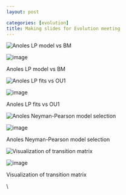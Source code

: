```yaml
---
layout: post

categories: [evolution]
title: Making slides for Evolution meeting
---
```







 








![Anoles LP model vs
BM](http://openwetware.org/images/thumb/4/42/VsBM.png/180px-VsBM.png)

![image](/skins/common/images/magnify-clip.png)

Anoles LP model vs BM

![Anoles LP fits vs
OU1](http://openwetware.org/images/thumb/c/c5/VsOU1.png/180px-VsOU1.png)

![image](/skins/common/images/magnify-clip.png)

Anoles LP fits vs OU1

![Anoles Neyman-Pearson model
selection](http://openwetware.org/images/thumb/4/44/NP.png/180px-NP.png)

![image](/skins/common/images/magnify-clip.png)

Anoles Neyman-Pearson model selection

![Visualization of transition
matrix](http://openwetware.org/images/thumb/d/d3/Q.png/180px-Q.png)

![image](/skins/common/images/magnify-clip.png)

Visualization of transition matrix

\

